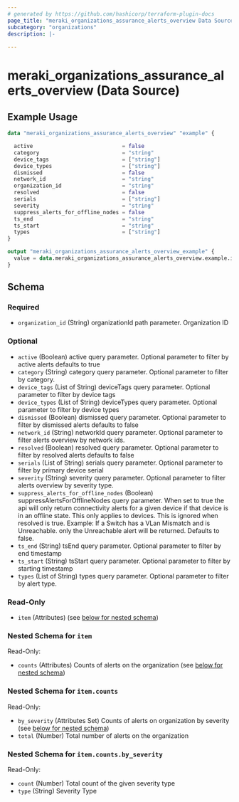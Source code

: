 ```yaml
---
# generated by https://github.com/hashicorp/terraform-plugin-docs
page_title: "meraki_organizations_assurance_alerts_overview Data Source - terraform-provider-meraki"
subcategory: "organizations"
description: |-
  
---
```


# meraki_organizations_assurance_alerts_overview (Data Source)



## Example Usage

```terraform
data "meraki_organizations_assurance_alerts_overview" "example" {

  active                            = false
  category                          = "string"
  device_tags                       = ["string"]
  device_types                      = ["string"]
  dismissed                         = false
  network_id                        = "string"
  organization_id                   = "string"
  resolved                          = false
  serials                           = ["string"]
  severity                          = "string"
  suppress_alerts_for_offline_nodes = false
  ts_end                            = "string"
  ts_start                          = "string"
  types                             = ["string"]
}

output "meraki_organizations_assurance_alerts_overview_example" {
  value = data.meraki_organizations_assurance_alerts_overview.example.item
}
```

<!-- schema generated by tfplugindocs -->
## Schema

### Required

- `organization_id` (String) organizationId path parameter. Organization ID

### Optional

- `active` (Boolean) active query parameter. Optional parameter to filter by active alerts defaults to true
- `category` (String) category query parameter. Optional parameter to filter by category.
- `device_tags` (List of String) deviceTags query parameter. Optional parameter to filter by device tags
- `device_types` (List of String) deviceTypes query parameter. Optional parameter to filter by device types
- `dismissed` (Boolean) dismissed query parameter. Optional parameter to filter by dismissed alerts defaults to false
- `network_id` (String) networkId query parameter. Optional parameter to filter alerts overview by network ids.
- `resolved` (Boolean) resolved query parameter. Optional parameter to filter by resolved alerts defaults to false
- `serials` (List of String) serials query parameter. Optional parameter to filter by primary device serial
- `severity` (String) severity query parameter. Optional parameter to filter alerts overview by severity type.
- `suppress_alerts_for_offline_nodes` (Boolean) suppressAlertsForOfflineNodes query parameter. When set to true the api will only return connectivity alerts for a given device if that device is in an offline state. This only applies to devices. This is ignored when resolved is true. Example:  If a Switch has a VLan Mismatch and is Unreachable. only the Unreachable alert will be returned. Defaults to false.
- `ts_end` (String) tsEnd query parameter. Optional parameter to filter by end timestamp
- `ts_start` (String) tsStart query parameter. Optional parameter to filter by starting timestamp
- `types` (List of String) types query parameter. Optional parameter to filter by alert type.

### Read-Only

- `item` (Attributes) (see [below for nested schema](#nestedatt--item))

<a id="nestedatt--item"></a>
### Nested Schema for `item`

Read-Only:

- `counts` (Attributes) Counts of alerts on the organization (see [below for nested schema](#nestedatt--item--counts))

<a id="nestedatt--item--counts"></a>
### Nested Schema for `item.counts`

Read-Only:

- `by_severity` (Attributes Set) Counts of alerts on organization by severity (see [below for nested schema](#nestedatt--item--counts--by_severity))
- `total` (Number) Total number of alerts on the organization

<a id="nestedatt--item--counts--by_severity"></a>
### Nested Schema for `item.counts.by_severity`

Read-Only:

- `count` (Number) Total count of the given severity type
- `type` (String) Severity Type
